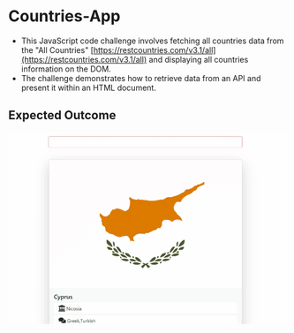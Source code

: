 # Countries-App

- This JavaScript code challenge involves fetching all countries data from the "All Countries" [https://restcountries.com/v3.1/all](https://restcountries.com/v3.1/all)  and displaying all countries information on the DOM. 
- The challenge demonstrates how to retrieve data from an API and present it within an HTML document.


## Expected Outcome

![output](./countriesApp.gif)